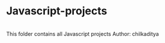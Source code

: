# Javascript-projects
<br/>
<p1> This folder contains all Javascript projects<p1/>
<p1>Author: chilkaditya<p1/>
